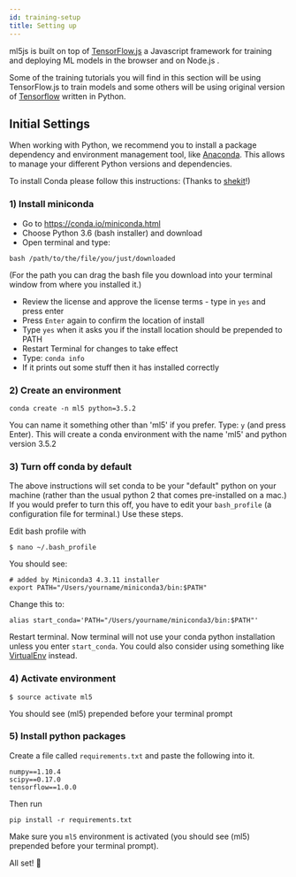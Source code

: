 ```yaml
---
id: training-setup
title: Setting up
---
```


ml5js is built on top of [TensorFlow.js](https://js.tensorflow.org/) a Javascript framework for training and deploying ML models in the browser and on Node.js . 

Some of the training tutorials you will find in this section will be using TensorFlow.js to train models and some others will be using original version of [Tensorflow](https://www.tensorflow.org/) written in Python.

## Initial Settings

When working with Python, we recommend you to install a package dependency and environment management tool, like [Anaconda](https://conda.io/docs/). This allows to manage your different Python versions and dependencies.

To install Conda please follow this instructions: (Thanks to [shekit](https://github.com/shekit/machine-learning-demystified)!)

### 1) Install miniconda 
- Go to https://conda.io/miniconda.html 
- Choose Python 3.6 (bash installer) and download
- Open terminal and type:

```
bash /path/to/the/file/you/just/downloaded
```
(For the path you can drag the bash file you download into your terminal window from where you installed it.)

   - Review the license and approve the license terms - type in `yes` and press enter
   - Press `Enter` again to confirm the location of install
   - Type `yes` when it asks you if the install location should be prepended to PATH
   - Restart Terminal for changes to take effect
   - Type: `conda info`
   - If it prints out some stuff then it has installed correctly
   
### 2) Create an environment

```
conda create -n ml5 python=3.5.2
```

You can name it something other than 'ml5' if you prefer. Type: `y` (and press Enter). This will create a conda environment with the name 'ml5' and python version 3.5.2

### 3) Turn off conda by default
The above instructions will set conda to be your "default" python on your machine (rather than the usual python 2 that comes pre-installed on a mac.) If you would prefer to turn this off, you have to edit your `bash_profile` (a configuration file for terminal.) Use these steps.

Edit bash profile with 

```
$ nano ~/.bash_profile
```

You should see:

```
# added by Miniconda3 4.3.11 installer
export PATH="/Users/yourname/miniconda3/bin:$PATH"
```
Change this to:

```
alias start_conda='PATH="/Users/yourname/miniconda3/bin:$PATH"'
```

Restart terminal. Now terminal will not use your conda python installation unless you enter `start_conda`. You could also consider using something like [VirtualEnv](https://virtualenv.pypa.io/en/stable/) instead.

### 4) Activate environment

```
$ source activate ml5
```

You should see (ml5) prepended before your terminal prompt

### 5) Install python packages

Create a file called `requirements.txt` and paste the following into it.

```
numpy==1.10.4
scipy==0.17.0
tensorflow==1.0.0
```

Then run 

```
pip install -r requirements.txt
```

Make sure you `ml5` environment is activated (you should see (ml5) prepended before your terminal prompt).

All set! 🌈
